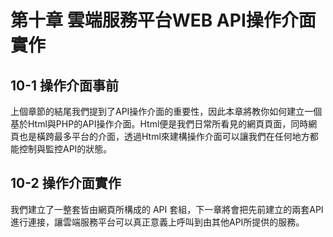 # 第十章 雲端服務平台WEB API操作介面實作

## 10-1 操作介面事前
上個章節的結尾我們提到了API操作介面的重要性，因此本章將教你如何建立一個基於Html與PHP的API操作介面。Html便是我們日常所看見的網頁頁面，同時網頁也是橫跨最多平台的介面，透過Html來建構操作介面可以讓我們在任何地方都能控制與監控API的狀態。

## 10-2 操作介面實作
我們建立了一整套皆由網頁所構成的 API 套組，下一章將會把先前建立的兩套API進行連接，讓雲端服務平台可以真正意義上呼叫到由其他API所提供的服務。
